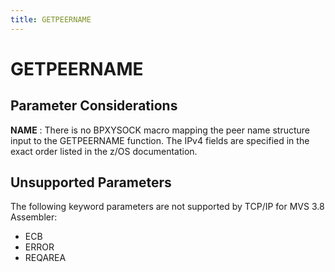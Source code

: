```yaml
---
title: GETPEERNAME
---
```


GETPEERNAME
===========

Parameter Considerations
------------------------

**NAME**
:   There is no BPXYSOCK macro mapping the peer name structure input to
    the GETPEERNAME function. The IPv4 fields are specified in the exact
    order listed in the z/OS documentation.

Unsupported Parameters
----------------------

The following keyword parameters are not supported by TCP/IP for MVS 3.8
Assembler:

-   ECB
-   ERROR
-   REQAREA
